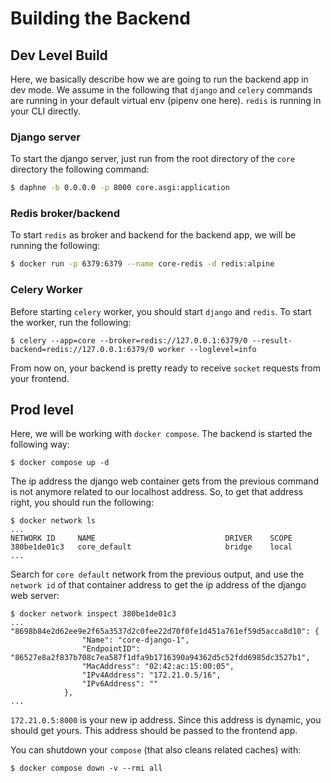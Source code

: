 # Building the Backend

## Dev Level Build
Here, we basically describe how we are going to run the backend app in dev mode. We assume in the following that `django` and `celery` commands are running in your default virtual env (pipenv one here). `redis` is running in your CLI directly.

### Django server
To start the django server, just run from the root directory of the `core` directory the following command:
```bash
$ daphne -b 0.0.0.0 -p 8000 core.asgi:application
```

### Redis broker/backend
To start `redis` as broker and backend for the backend app, we will be running the following:
```bash
$ docker run -p 6379:6379 --name core-redis -d redis:alpine
```

### Celery Worker
Before starting `celery` worker, you should start `django` and `redis`. To start the worker, run the following:
```
$ celery --app=core --broker=redis://127.0.0.1:6379/0 --result-backend=redis://127.0.0.1:6379/0 worker --loglevel=info
```
From now on, your backend is pretty ready to receive `socket` requests from your frontend.

## Prod level 
Here, we will be working with `docker compose`. The backend is started the following way:
```
$ docker compose up -d
```
The ip address the django web container gets from the previous command is not anymore related to our localhost address. So, to get that address right, you should run the following:
```
$ docker network ls
...
NETWORK ID     NAME                             DRIVER    SCOPE
380be1de01c3   core_default                     bridge    local
...
```
Search for `core default` network from the previous output, and use the `network id`  of that container address to get the ip address of the django web server:
```
$ docker network inspect 380be1de01c3
...
"8698b84e2d62ee9e2f65a3537d2c0fee22d70f0fe1d451a761ef59d5acca8d10": {
                "Name": "core-django-1",
                "EndpointID": "86527e8a2f837b708c7ea587f1dfa9b1716390a94362d5c52fdd6985dc3527b1",
                "MacAddress": "02:42:ac:15:00:05",
                "IPv4Address": "172.21.0.5/16",
                "IPv6Address": ""
            },
...
```
`172.21.0.5:8000` is your new ip address. Since this address is dynamic, you should get yours. This address should be passed to the frontend app.

You can shutdown your `compose` (that also cleans related caches)  with:
```
$ docker compose down -v --rmi all
```